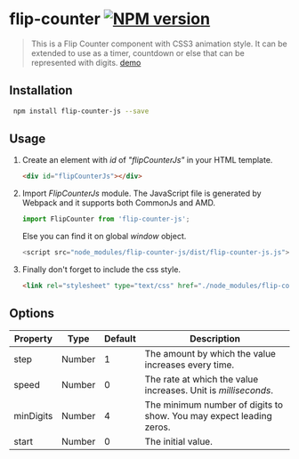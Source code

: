 # flip-counter [![NPM version](https://img.shields.io/npm/v/vue-quick-menu.svg)](https://www.npmjs.com/package/flip-counter-js)

> This is a Flip Counter component with CSS3 animation style. It can be extended to use as a timer, countdown or else that can be represented with digits. 
[demo](https://brianjzhang.github.io/flip-counter-js/index.html)

## Installation

``` bash
 npm install flip-counter-js --save
```

## Usage
1. Create an element with _id_ of _"flipCounterJs"_ in your HTML template.
    ``` html
    <div id="flipCounterJs"></div>
    ```

2. Import _FlipCounterJs_ module. The JavaScript file is generated by Webpack and it supports both CommonJs and AMD.
    ``` javascript
    import FlipCounter from 'flip-counter-js';
    ```
    Else you can find it on global _window_ object.
    ``` javascript
    <script src="node_modules/flip-counter-js/dist/flip-counter-js.js"></script>
    ```    
3. Finally don't forget to include the css style.
    ``` html
    <link rel="stylesheet" type="text/css" href="./node_modules/flip-counter-js/dist/css/style.min.css"/>
    ```  
## Options

Property|Type|Default|Description
---|---|---|---
step|Number|1|The amount by which the value increases every time. 
speed|Number|0|The rate at which the value increases. Unit is _milliseconds_.
minDigits|Number|4|The minimum number of digits to show. You may expect leading zeros.
start|Number|0|The initial value.
